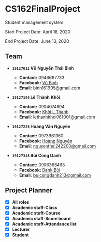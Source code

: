 # CS162FinalProject
Student management system

Start Project Date: April 18, 2020

End Project Date: June 13, 2020
## Team
- **`19127012` Vũ Nguyễn Thái Bình**
  - **Contact:** 0946687733
  - **Facebook:** [Vũ Bình](https://www.facebook.com/vubinh.hcmus)
  - **Email:** binh161905@gmail.com

- **`19127186` Lê Thành Khôi**
  - **Contact:** 0904074894
  - **Facebook:** [Khôi L Thành](https://www.facebook.com/tkoii.810)
  - **Email:** lethanhkhoi081001@gmail.com

- **`19127226` Hoàng Văn Nguyên**
  - **Contact:** 0973961360
  - **Facebook:** [Hoàng Nguyên](https://www.facebook.com/hoangvannguyen24)
  - **Email:** nguyenthai242200@gmail.com
  
- **`19127348` Bùi Công Danh**
  - **Contact:** 0906366463
  - **Facebook:** [Dank Bùi](https://www.facebook.com/buicong.danh21)
  - **Email:** buicongdanh213@gmail.com
## Project Planner
- [x] **All roles**
- [x] **Academic staff-Class**
- [x] **Academic staff-Course**
- [x] **Academic staff-Score board**
- [x] **Academic staff-Attendance list**
- [x] **Lecturer**
- [x] **Student**
